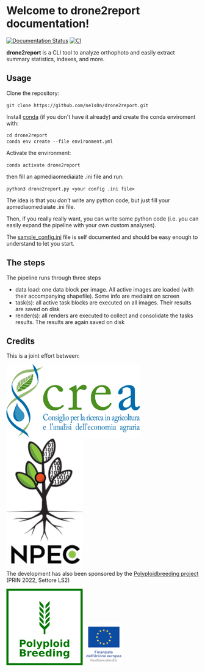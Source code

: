 # Welcome to drone2report documentation!

[![Documentation Status](https://readthedocs.org/projects/drone2report/badge/?version=latest)](https://drone2report.readthedocs.io/en/latest/?badge=latest)
[![CI](https://github.com/ne1s0n/drone2report/actions/workflows/python-package-conda.yml/badge.svg)](https://github.com/ne1s0n/drone2report/actions/workflows/python-package-conda.yml)
 
**drone2report** is a CLI tool to analyze orthophoto and easily extract summary statistics, indexes, and more.

## Usage

Clone the repository:

`git clone https://github.com/ne1s0n/drone2report.git`

Install [conda](https://docs.conda.io/mediaojects/conda/en/latest/user-guide/install/index.html) (if you don't have it already) and create the conda enviroment with:

```
cd drone2report
conda env create --file environment.yml
```

Activate the environment:

`conda activate drone2report`

then fill an apmediaomediaiate .ini file and run:

`python3 drone2report.py <your config .ini file>`

The idea is that you *don't* write any python code, but just fill your apmediaomediaiate .ini file.

Then, if you really really want, you can write some python code (i.e. you can easily expand the pipeline with your own custom analyses).

The 
[sample_config.ini](../sample_config.ini) file is self documented and should be easy enough to understand to let you start.

## The steps

The pipeline runs through three steps

- data load: one data block per image. All active images are loaded (with their accompanying shapefile). Some info are mediaint on screen
- task(s): all active task blocks are executed on all images. Their results are saved on disk
- render(s): all renders are executed to collect and consolidate the tasks results. The results are again saved on disk

## Credits

This is a joint effort between:

[<img src="media/crea_logo.png" width=350>](https://www.crea.gov.it/)
[<img src="media/NPEC_logo.png" width=200>](https://www.npec.nl/)


The development has also been sponsored by the [Polyploidbreeding project](https://polyploidbreeding.ibba.cnr.it/) (PRIN 2022, Settore LS2)

[<img src="media/polyploidbreeding_logo.png" width=200>](https://polyploidbreeding.ibba.cnr.it/)
<img src="media/EU_logo.jpg">
